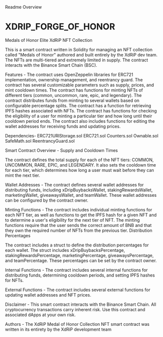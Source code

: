 Readme Overview

# XDRIP_FORGE_OF_HONOR
Medals of Honor Elite XdRiP NFT Collection

This is a smart contract written in Solidity for managing an NFT collection called "Medals of Honor" authored and built entirely by the XdRiP dev team. The NFTs are multi-tiered and extremely limited in supply. The contract interacts with the Binance Smart Chain (BSC).

Features -
    The contract uses OpenZeppelin libraries for ERC721 implementation, ownership management, and reentrancy guard.
    The contract has several customizable parameters such as supply, prices, and mint cooldown times.
    The contract has functions for minting NFTs of different tiers (common, uncommon, rare, epic, and legendary).
    The contract distributes funds from minting to several wallets based on configurable percentage splits.
    The contract has a function for retrieving IPFS hashes associated with NFTs.
    The contract has functions for checking the eligibility of a user for minting a particular tier and how long until their cooldown period ends.
    The contract also includes functions for editing the wallet addresses for receiving funds and updating prices.

Dependencies-
    ERC721URIStorage.sol
    ERC721.sol
    Counters.sol
    Ownable.sol
    SafeMath.sol
    ReentrancyGuard.sol

Smart Contract Overview -
Supply and Cooldown Times

The contract defines the total supply for each of the NFT tiers: COMMON, UNCOMMON, RARE, EPIC, and LEGENDARY. 
It also sets the cooldown time for each tier, which determines how long a user must wait before they can mint the next tier.

Wallet Addresses -
The contract defines several wallet addresses for distributing funds, including xDripBuybacksWallet, stakingRewardsWallet, 
marketingWallet, giveawaysWallet, and teamWallet. These wallet addresses can be configured by the contract owner.

Minting Functions - 
The contract includes individual minting functions for each NFT tier, as well as functions to get the IPFS hash for a given NFT 
and to determine a user's eligibility for the next tier of NFT. The minting functions require that the user sends the correct 
amount of BNB and that they own the required number of NFTs from the previous tier.
Distribution Percentages

The contract includes a struct to define the distribution percentages for each wallet. The struct includes 
xDripBuybacksPercentage, stakingRewardsPercentage, marketingPercentage, giveawaysPercentage, and teamPercentage. 
These percentages can be set by the contract owner.

Internal Functions - 
The contract includes several internal functions for distributing funds, determining cooldown periods, and setting IPFS hashes for NFTs.

External Functions - 
The contract includes several external functions for updating wallet addresses and NFT prices.

Disclaimer - 
This smart contract interacts with the Binance Smart Chain. All cryptocurrency transactions carry inherent risk. 
Use this contract and associated dApps at your own risk.

Authors - 
The XdRiP Medal of Honor Collection NFT smart contract was written in its entirety by the XdRiP development team 
